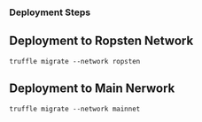 ### Deployment Steps

## Deployment to Ropsten Network

```
truffle migrate --network ropsten
```

## Deployment to Main Nerwork

```
truffle migrate --network mainnet
```